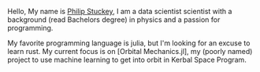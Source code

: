 Hello, My name is [Philip Stuckey](https://www.github.com/philip-stuckey), I am a data scientist scientist with a background (read Bachelors degree) in physics and a passion for programming. 

My favorite programming language is julia, but I'm looking for an excuse to learn rust. 
My current focus is on [Orbital Mechanics.jl], my (poorly named) project to use machine learning to get into orbit in Kerbal Space Program. 
